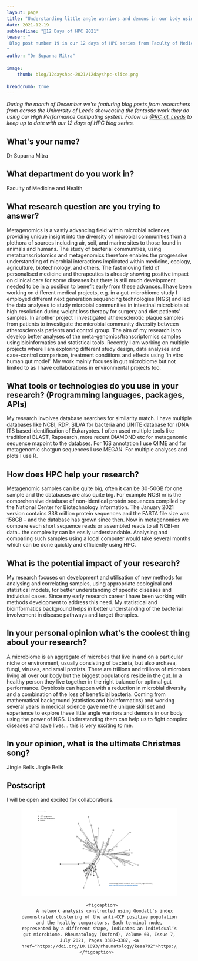 ```yaml
---
layout: page
title: "Understanding little angle warriors and demons in our body using the power of NGS"
date: 2021-12-19
subheadline: "🎄12 Days of HPC 2021"
teaser: "
 Blog post number 19 in our 12 days of HPC series from Faculty of Medicine and Health!
"
author: "Dr Suparna Mitra"

image:
    thumb: blog/12dayshpc-2021/12dayshpc-slice.png

breadcrumb: true
---
```


_During the month of December we're featuring blog posts from researchers from across the University of Leeds showcasing the fantastic work they do using our High Performance Computing system. Follow us [@RC_at_Leeds](https://twitter.com/RC_at_leeds) to keep up to date with our 12 days of HPC blog series._

## What's your name?

Dr Suparna Mitra

## What department do you work in?

Faculty of Medicine and Health

## What research question are you trying to answer?

Metagenomics is a vastly advancing field within microbial sciences, providing unique insight into the diversity of microbial communities from a plethora of sources including air, soil, and marine sites to those found in animals and humans. The study of bacterial communities, using metatranscriptomics and metagenomics therefore enables the progressive understanding of microbial interactions implicated within medicine, ecology, agriculture, biotechnology, and others. The fast moving field of personalised medicine and therapeutics is already showing positive impact on clinical care for some diseases but there is still much development needed to be in a position to benefit early from these advances. I have been working on different medical projects, e.g. in a gut-microbiome study I employed different next generation sequencing technologies (NGS) and led the data analyses to study microbial communities in intestinal microbiota at high resolution during weight loss therapy for surgery and diet patients’ samples. In another project I investigated atherosclerotic plaque samples from patients to investigate the microbial community diversity between atherosclerosis patients and control group. The aim of my research is to develop better analyses of the meta-genomics/transcriptomics samples using bioinformatics and statistical tools. Recently I am working on multiple projects where I am exploring different study design, data analyses and case-control comparison, treatment conditions and effects using 'in vitro human gut model'. My work mainly focuses in gut microbiome but not limited to as I have collaborations in environmental projects too. 

## What tools or technologies do you use in your research? (Programming languages, packages, APIs)

My research involves database searches for similarity match. I have multiple databases like NCBI, RDP, SILVA for bacteria and UNITE database for rDNA ITS based identification of Eukaryotes. I often used multiple tools like traditional BLAST, Rapsearch, more recent DIAMOND etc for metagenomic sequence mappint to the databses. For 16S annotation I use QIIME and for metagenomic shotgun sequences I use MEGAN. For multiple analyses and plots I use R. 

## How does HPC help your research?

Metagenomic samples can be quite big, often it can be 30-50GB for one sample and the databases are also quite big. For example NCBI nr is the comprehensive database of non-identical protein sequences compiled by the National Center for Biotechnology Information. The January 2021 version contains 338 million protein sequences and the FASTA file size was 158GB – and the database has grown since then. Now in metagenomics we compare each short sequence reads or assembled reads to all NCBI-nr data.. the complexity can be easily understandable. Analysing and comparing such samples using a local computer would take several months which can be done quickly and efficiently using HPC. 

## What is the potential impact of your research?

My research focuses on development and utilisation of new methods for analysing and correlating samples, using appropriate ecological and statistical models, for better understanding of specific diseases and individual cases. Since my early research career I have been working with methods development to address this need. My statistical and bioinformatics background helps in better understanding of the bacterial involvement in disease pathways and target therapies. 

## In your personal opinion what's the coolest thing about your research?

A microbiome is an aggregate of microbes that live in and on a particular niche or environment, usually consisting of bacteria, but also archaea, fungi, viruses, and small protists. There are trillions and trillions of microbes living all over our body but the biggest populations reside in the gut. In a healthy person they live together in the right balance for optimal gut performance. Dysbiosis can happen with a reduction in microbial diversity and a combination of the loss of beneficial bacteria. Coming from mathematical background (statistics and bioinformatics) and working several years in medical science gave me the unique skill set and experience to explore these little angle warriors and demons in our body using the power of NGS. Understanding them can help us to fight complex diseases and save lives... this is very exciting to me. 

## In your opinion, what is the ultimate Christmas song?

Jingle Bells Jingle Bells 

## Postscript

I will be open and excited for collaborations.




<figure>
<div class='column' style="text-align:center;">


  <div class='row'>
    <img src="/images/blog/12dayshpc-2021/Figure_Suparna_Mitra.png"
    alt="" />
    
      
      <figcaption>
        A network analysis constructed using Goodall’s index demonstrated clustering of the anti-CCP positive population and the healthy comparators. Each terminal node, represented by a different shape, indicates an individual’s gut microbiome. Rheumatology (Oxford), Volume 60, Issue 7, July 2021, Pages 3380–3387, <a href="https://doi.org/10.1093/rheumatology/keaa792">https://doi.org/10.1093/rheumatology/keaa792</a>
      </figcaption>    
    
  </div>
</div>

</figure>
